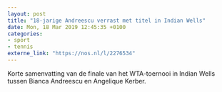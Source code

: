 ```yaml
---
layout: post
title: "18-jarige Andreescu verrast met titel in Indian Wells"
date: Mon, 18 Mar 2019 12:45:35 +0100
categories: 
- sport 
- tennis 
externe_link: "https://nos.nl/l/2276534"
---
```


Korte samenvatting van de finale van het WTA-toernooi in Indian Wells tussen Bianca Andreescu en Angelique Kerber.
